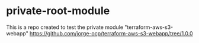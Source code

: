 # private-root-module
This is a repo created to test the private module "terraform-aws-s3-webapp"
https://github.com/jorge-ocp/terraform-aws-s3-webapp/tree/1.0.0
